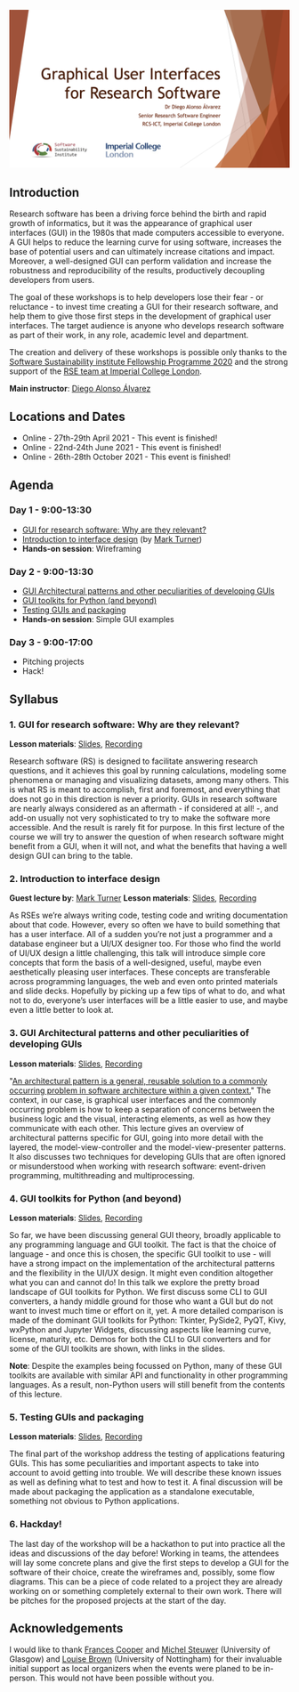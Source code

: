 ![header](header.png)

## Introduction

Research software has been a driving force behind the birth and rapid growth of informatics, but it was the appearance of graphical user interfaces (GUI) in the 1980s that made computers accessible to everyone. A GUI helps to reduce the learning curve for using software, increases the base of potential users and can ultimately increase citations and impact. Moreover, a well-designed GUI can perform validation and increase the robustness and reproducibility of the results, productively decoupling developers from users.

The goal of these workshops is to help developers lose their fear - or reluctance - to invest time creating a GUI for their research software, and help them to give those first steps in the development of graphical user interfaces. The target audience is anyone who develops research software as part of their work, in any role, academic level and department.

The creation and delivery of these workshops is possible only thanks to the [Software Sustainability institute Fellowship Programme 2020](https://www.software.ac.uk/programmes-and-events/fellowship-programme) and the strong support of the [RSE team at Imperial College London](http://www.imperial.ac.uk/admin-services/ict/self-service/research-support/rcs/research-software-engineering/).

**Main instructor**: [Diego Alonso Álvarez](INSTRUCTORS.md#diego-alonso-alvarez)

## Locations and Dates

- Online - 27th-29th April 2021 - This event is finished!
- Online - 22nd-24th June 2021 - This event is finished!
- Online - 26th-28th October 2021 - This event is finished!

## Agenda

### Day 1 - 9:00-13:30
- [GUI for research software: Why are they relevant?](https://doi.org/10.5281/zenodo.4722578)
- [Introduction to interface design](https://github.com/markdturner/markdturner/raw/main/presentations/UI%20Design.pdf) (by [Mark Turner](INSTRUCTORS.md#mark-turner))
- **Hands-on session**: Wireframing

### Day 2 - 9:00-13:30
- [GUI Architectural patterns and other peculiarities of developing GUIs](https://doi.org/10.5281/zenodo.4724518)
- [GUI toolkits for Python (and beyond)](https://doi.org/10.5281/zenodo.4724592)
- [Testing GUIs and packaging](https://doi.org/10.5281/zenodo.4724961)
- **Hands-on session**: Simple GUI examples

### Day 3 - 9:00-17:00
- Pitching projects
- Hack!

## Syllabus

### 1. GUI for research software: Why are they relevant?

**Lesson materials**: [Slides](https://doi.org/10.5281/zenodo.4722578), [Recording](https://youtu.be/yaJA7oOwsdo)

Research software (RS) is designed to facilitate answering research questions, and it achieves this goal by running calculations, modeling some phenomena or managing and visualizing datasets, among many others. This is what RS is meant to accomplish, first and foremost, and everything that does not go in this direction is never a priority. GUIs in research software are nearly always considered as an aftermath - if considered at all! -, and add-on usually not very sophisticated to try to make the software more accessible. And the result is rarely fit for purpose. In this first lecture of the course we will try to answer the question of when research software might benefit from a GUI, when it will not, and what the benefits that having a well design GUI can bring to the table.

### 2. Introduction to interface design 

**Guest lecture by**: [Mark Turner](INSTRUCTORS.md#mark-turner)
**Lesson materials**: [Slides](https://github.com/markdturner/markdturner/raw/main/presentations/UI%20Design.pdf), [Recording](https://youtu.be/sRBR6vnKYiU)

As RSEs we’re always writing code, testing code and writing documentation about that code. However, every so often we have to build something that has a user interface. All of a sudden you’re not just a programmer and a database engineer but a UI/UX designer too. For those who find the world of UI/UX design a little challenging, this talk will introduce simple core concepts that form the basis of a well-designed, useful, maybe even aesthetically pleasing user interfaces. These concepts are transferable across programming languages, the web and even onto printed materials and slide decks. Hopefully by picking up a few tips of what to do, and what not to do, everyone’s user interfaces will be a little easier to use, and maybe even a little better to look at.

### 3. GUI Architectural patterns and other peculiarities of developing GUIs

**Lesson materials**: [Slides](https://doi.org/10.5281/zenodo.4724518), [Recording](https://youtu.be/0MTvWgYxAaI)

"[An architectural pattern is a general, reusable solution to a commonly occurring problem in software architecture within a given context.](https://en.wikipedia.org/wiki/Architectural_pattern)" The context, in our case, is graphical user interfaces and the commonly occurring problem is how to keep a separation of concerns between the business logic and the visual, interacting elements, as well as how they communicate with each other. This lecture gives an overview of architectural patterns specific for GUI, going into more detail with the layered, the model-view-controller and the model-view-presenter patterns. It also discusses two techniques for developing GUIs that are often ignored or misunderstood when working with research software: event-driven programming, multithreading and multiprocessing.

### 4. GUI toolkits for Python (and beyond)

**Lesson materials**: [Slides](https://doi.org/10.5281/zenodo.4724592), [Recording](https://youtu.be/xXf7gy-ZE0I)

So far, we have been discussing general GUI theory, broadly applicable to any programming language and GUI toolkit. The fact is that the choice of language - and once this is chosen, the specific GUI toolkit to use - will have a strong impact on the implementation of the architectural patterns and the flexibility in the UI/UX design. It might even condition altogether what you can and cannot do! In this talk we explore the pretty broad landscape of GUI toolkits for Python. We first discuss some CLI to GUI converters, a handy middle ground for those who want a GUI but do not want to invest much time or effort on it, yet. A more detailed comparison is made of the dominant GUI toolkits for Python: Tkinter, PySide2, PyQT, Kivy, wxPython and Jupyter Widgets, discussing aspects like learning curve, license, maturity, etc. Demos for both the CLI to GUI converters and for some of the GUI toolkits are shown, with links in the slides. 

**Note**: Despite the examples being focussed on Python, many of these GUI toolkits are available with similar API and functionality in other programming languages. As a result, non-Python users will still benefit from the contents of this lecture.

### 5. Testing GUIs and packaging

**Lesson materials**: [Slides](https://doi.org/10.5281/zenodo.4724961), [Recording](https://youtu.be/6cu7cMHG8uc)

The final part of the workshop address the testing of applications featuring GUIs. This has some peculiarities and important aspects to take into account to avoid getting into trouble. We will describe these known issues as well as defining what to test and how to test it. A final discussion will be made about packaging the application as a standalone executable, something not obvious to Python applications.

### 6. Hackday!

The last day of the workshop will be a hackathon to put into practice all the ideas and discussions of the day before! Working in teams, the attendees will lay some concrete plans and give the first steps to develop a GUI for the software of their choice, create the wireframes and, possibly, some flow diagrams. This can be a piece of code related to a project they are already working on or something completely external to their own work. There will be pitches for the proposed projects at the start of the day.

## Acknowledgements

I would like to thank [Frances Cooper](https://www.francescooper.net/) and [Michel Steuwer](https://michel.steuwer.info/) (University of Glasgow) and [Louise Brown](https://www.nottingham.ac.uk/engineering/people/louise.brown) (University of Nottingham) for their invaluable initial support as local organizers when the events were planed to be in-person. This would not have been possible without you.
